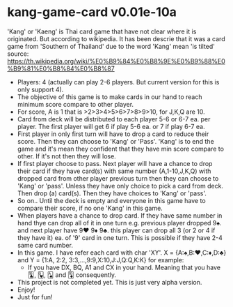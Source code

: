 # kang-game-card v0.01e-10a
'Kang' or 'Kaeng' is Thai card game that have not clear where it is originated. But according to wikipedia. It has been descrie that it was a card game from 'Southern of Thailand' due to the word 'Kang' mean 'is tilted'
source: https://th.wikipedia.org/wiki/%E0%B9%84%E0%B8%9E%E0%B9%88%E0%B9%81%E0%B8%84%E0%B8%87
- Players: 4 (actually can play 2-6 players. But current version for this is only support 4).
- The objective of this game is to make cards in our hand to reach minimum score compare to other player.
- For score, A is 1 that is >2>3>4>5>6>7>8>9>10, for J,K,Q are 10.
- Card from deck will be distributed to each player 5-6 or 6-7 ea. per player. The first player will get 6 if play 5-6 ea. or 7 if play 6-7 ea.
- First player in only first turn will have to drop a card to reduce their score. Then they can choose to 'Kang' or 'Pass'. 'Kang' is to end the game and it's mean they confident that they have min score compare to other. If it's not then they will lose.
- If first player choose to pass. Next player will have a chance to drop their card if they have card(s) with same number (A,1-10,J,K,Q) with dropped card from other player previous turn then they can choose to 'Kang' or 'pass'. Unless they have only choice to pick a card from deck. Then drop (a) card(s). Then they have choices to 'Kang' or 'pass'.
- So on.. Until the deck is empty and everyone in this game have to compare their score, if no one 'Kang' in this game.
- When players have a chance to drop card. If they have same number in hand thye can drop all of it in one turn e.g. previous player dropped 9♠️. and next player have 9♥️ 9♦️ 9♣️. this player can drop all 3 (or 2 or 4 if they have it) ea. of '9' card in one turn. This is possible if they have 2-4 same card number.
- In this game. I have refer each card with char 'XY'. X = {A:♠️,B:♥️,C:♦️,D:♣️} and Y = {1:A, 2:2, 3:3,...,9:9,X:10,J:J,Q:Q,K:K} for example:
    - If you have DX, BQ, A1 and CX in your hand. Meaning that you have 🃚, 🂽, 🂡 and 🃊 consequently.
- This project is not completed yet. This is just very alpha version.
- Enjoy!
- Just for fun!
